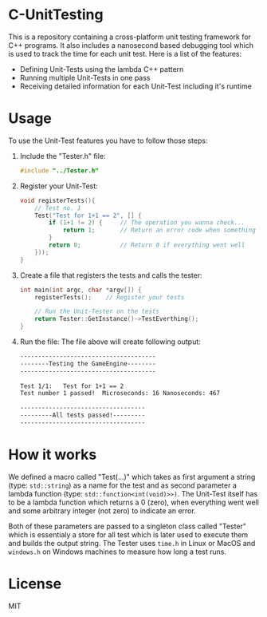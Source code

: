 # C-UnitTesting
This is a repository containing a cross-platform unit testing framework for C++ programs. It also includes a nanosecond based debugging tool which is used to track the time for each unit test.
Here is a list of the features:

 - Defining Unit-Tests using the lambda C++ pattern
 - Running multiple Unit-Tests in one pass
 - Receiving detailed information for each Unit-Test including it's runtime

# Usage

To use the Unit-Test features you have to follow those steps:

 1. Include the "Tester.h" file:
     ```cpp
    #include "../Tester.h"
    ```
 2. Register your Unit-Test:
    ```cpp
    void registerTests(){
        // Test no. 1
        Test("Test for 1+1 == 2", [] {
    		if (1+1 != 2) {     // The operation you wanna check... 
    			return 1;       // Return an error code when something went wrong
    		}
    		return 0;           // Return 0 if everything went well
    	}));
	}
    ```

 3. Create a file that registers the tests and calls the tester:
    ```cpp
    int main(int argc, char *argv[]) {
    	registerTests();    // Register your tests

        // Run the Unit-Tester on the tests
    	return Tester::GetInstance()->TestEverthing();      
    }
    ```

 4. Run the file:
    The file above will create following output:
    ```txt
    --------------------------------------
    --------Testing the GameEngine--------
    --------------------------------------
     
	Test 1/1:   Test for 1+1 == 2
	Test number 1 passed!  Microseconds: 16 Nanoseconds: 467

    -----------------------------------
    ---------All tests passed!---------
    -----------------------------------
    ```

# How it works

We defined a macro called "Test(...)" which takes as first argument a string (type: ```std::string```) as a name for the test and  as second parameter a lambda function (type: ```std::function<int(void)>>)```. The Unit-Test itself has to be a lambda function which returns a 0 (zero), when everything went well and some arbitrary integer (not zero) to indicate an error.

Both of these parameters are passed to a singleton class called "Tester" which is essentialy a store for all test which is later used to execute them and builds the output string. The Tester uses ```time.h``` in Linux or MacOS and ```windows.h``` on Windows machines to measure how long a test runs.

# License

MIT
